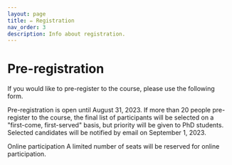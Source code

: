 ```yaml
---
layout: page
title: ✏️ Registration
nav_order: 3
description: Info about registration.
---
```


# Pre-registration
If you would like to pre-register to the course, please use the following form.

Pre-registration is open until August 31, 2023. If more than 20 people pre-register to the course, the final list of participants will be selected on a "first-come, first-served" basis, but priority will be given to PhD students. Selected candidates will be notified by email on September 1, 2023. 

Online participation
A limited number of seats will be reserved for online participation. 



